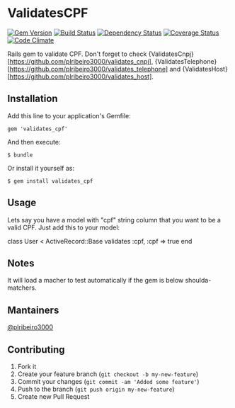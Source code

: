 # ValidatesCPF 

[![Gem Version](https://badge.fury.io/rb/validates_cpf.png)](http://badge.fury.io/rb/validates_cpf) [![Build Status](https://secure.travis-ci.org/plribeiro3000/validates_cpf.png?branch=master)](http://travis-ci.org/plribeiro3000/validates_cpf) [![Dependency Status](https://gemnasium.com/plribeiro3000/validates_cpf.png)](https://gemnasium.com/plribeiro3000/validates_cpf) [![Coverage Status](https://coveralls.io/repos/plribeiro3000/validates_cpf/badge.png?branch=master)](https://coveralls.io/r/plribeiro3000/validates_cpf)  [![Code Climate](https://codeclimate.com/github/plribeiro3000/validates_cpf.png)](https://codeclimate.com/github/plribeiro3000/validates_cpf)

Rails gem to validate CPF. Don't forget to check {ValidatesCnpj}[https://github.com/plribeiro3000/validates_cnpj], {ValidatesTelephone}[https://github.com/plribeiro3000/validates_telephone] and {ValidatesHost}[https://github.com/plribeiro3000/validates_host].

## Installation

Add this line to your application's Gemfile:

    gem 'validates_cpf'

And then execute:

    $ bundle

Or install it yourself as:

    $ gem install validates_cpf

## Usage

Lets say you have a model with "cpf" string column that you want to be a valid CPF. Just add this to your model:

 class User < ActiveRecord::Base
    validates :cpf, :cpf => true
 end

## Notes

It will load a macher to test automatically if the gem is below shoulda-matchers.

## Mantainers
[@plribeiro3000](https://github.com/plribeiro3000)

## Contributing

1. Fork it
2. Create your feature branch (`git checkout -b my-new-feature`)
3. Commit your changes (`git commit -am 'Added some feature'`)
4. Push to the branch (`git push origin my-new-feature`)
5. Create new Pull Request